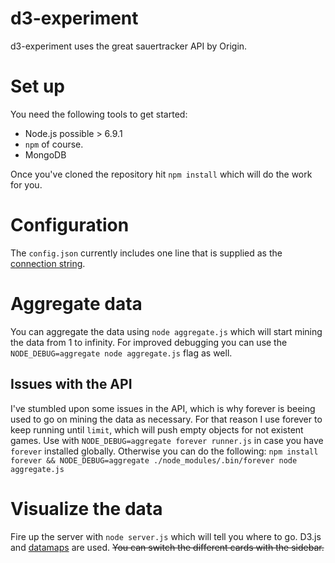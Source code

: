 d3-experiment
=============================================

d3-experiment uses the great sauertracker API by Origin.

# Set up
You need the following tools to get started:

- Node.js possible > 6.9.1
- `npm` of course.
- MongoDB

Once you've cloned the repository hit `npm install` which will do the work for you.

# Configuration
The `config.json` currently includes one line that is supplied as the [connection string](https://docs.mongodb.com/manual/reference/connection-string/).

# Aggregate data
You can aggregate the data using `node aggregate.js` which will start mining the data from 1 to infinity.
For improved debugging you can use the `NODE_DEBUG=aggregate node aggregate.js` flag as well.

## Issues with the API
I've stumbled upon some issues in the API, which is why forever is beeing used to go on mining the data as necessary.
For that reason I use forever to keep running until `limit`, which will push empty objects for not existent games.
Use with `NODE_DEBUG=aggregate forever runner.js` in case you have `forever` installed globally. Otherwise you can do the following: `npm install forever && NODE_DEBUG=aggregate ./node_modules/.bin/forever node aggregate.js`

# Visualize the data
Fire up the server with `node server.js` which will tell you where to go.
D3.js and [datamaps](https://datamaps.github.io/) are used. ~~You can switch the different cards with the sidebar.~~
